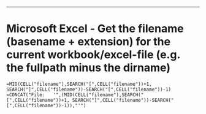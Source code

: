 
***
# Microsoft Excel - Get the filename (basename + extension) for the current workbook/excel-file (e.g. the fullpath minus the dirname)
```=MID(CELL("filename"),SEARCH("[",CELL("filename"))+1, SEARCH("]",CELL("filename"))-SEARCH("[",CELL("filename"))-1)```
```=CONCAT("File:   '",(MID(CELL("filename"),SEARCH("[",CELL("filename"))+1, SEARCH("]",CELL("filename"))-SEARCH("[",CELL("filename"))-1)),"'")```


<!--
 ------------------------------------------------------------

  Citation(s)

    domain  |  "title"  |  url

 ------------------------------------------------------------
-->